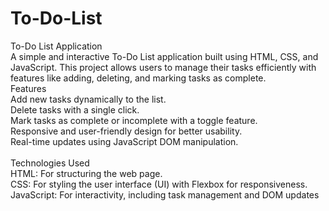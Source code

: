# To-Do-List





To-Do List Application<br>
A simple and interactive To-Do List application built using HTML, CSS, and JavaScript. This project allows users to manage their tasks efficiently with features like adding, deleting, and marking tasks as complete.
<br>
Features<br>
Add new tasks dynamically to the list.<br>
Delete tasks with a single click.<br>
Mark tasks as complete or incomplete with a toggle feature.<br>
Responsive and user-friendly design for better usability.<br>
Real-time updates using JavaScript DOM manipulation.<br>
<br>
Technologies Used<br>
HTML: For structuring the web page.<br>
CSS: For styling the user interface (UI) with Flexbox for responsiveness.<br>
JavaScript: For interactivity, including task management and DOM updates
